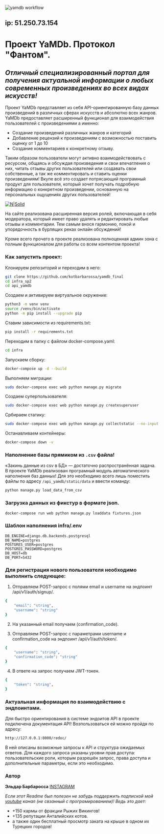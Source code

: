 ![yamdb workflow](https://github.com/kotbarbarossa/yamdb_final/actions/workflows/yamdb_workflow.yml/badge.svg)
## ip: 51.250.73.154

# Проект YaMDb. Протокол "Фантом".
## _Отличный специализированный портал для получения актуальной информации о любых современных произведениях во всех видах искусств!_
Проект YaMDb представляет из себя API-ориентированную базу данных произведений в различных сферах искусств и абсолютно всех жанров. YaMDb предоставляет расширенный функционал для взаимодействия пользователей с произведениями а именно:

* Создание произведений различных жанров и категорий
* Добавление рецензий к произведениям с возможностью поставить оценку от 1 до 10
* Создание комментариев к конкретному отзыву.

Таким образом пользователи могут активно взаимодействовать с ресурсом, общаясь и обсуждая произведения и свои впечатления о них, читать отзывы других пользователей или создавать свои собственные, а так же комментировать и ставить оценки произведениям! Вкупе всё это создает потрясающий програмный продукт для пользователя, который хочет получать подробную информацию о конкретном произведении, основанную на персональных ощущениях других пользователей! 

[![N|Solid](https://img.freepik.com/free-photo/businesspeople-at-office-meeting_23-2148908967.jpg?w=2000&t=st=1661689328~exp=1661689928~hmac=9b24a57975b0c56f0d8762a872114722c62c117f7d0c80f979880b2060f72487)]()

На сайте реализована расширенная версия ролей, включающая в себя модератора, который имеет право удалять и редактировать любые отзывы и комментарии. Тем самым внося гармонию, покой и упорядочность в бурлящих реках онлайн обсуждений!

Кроме всего прочего в проекте реализована полноценная админ зона с полным функционалом для работы со всем контентом проекта!

### Как запустить проект:

Клонируем репозиторий и переходим в него:
```bash
git clone https://github.com/kotbarbarossa/yamdb_final
cd infra_sp2
cd api_yamdb
```

Создаем и активируем виртуальное окружение:
```bash
python3 -m venv venv
source /venv/bin/activate
python -m pip install --upgrade pip
```

Ставим зависимости из requirements.txt:
```bash
pip install -r requirements.txt
```

Переходим в папку с файлом docker-compose.yaml:
```bash
cd infra
```

Запускаем сборку:
```bash
docker-compose up -d --build
```

Выполняем миграции:

```bash
sudo docker-compose exec web python manage.py migrate
```

Создаем суперпользователя:
```bash
sudo docker-compose exec web python manage.py createsuperuser
```

Србираем статику:
```bash
sudo docker-compose exec web python manage.py collectstatic --no-input
```

Останавливаем контейнеры:
```bash
docker-compose down -v
```

### Наполнение базы прямиком из ```.csv``` файла!
«Закинь данные из csv в БД» — достаточно распространённая задача.
В проекте YaMDb реализован програмный модуль автоматического наполнения баз данных!
Для это необходимо всего лишь поместить файлы по адресу ```/api_yamdb/static/data``` и ввести команду:
```sh
python manage.py load_data_from_csv
```

### Загрузка данных из фикстур в формате json.

```sh
docker-compose run web python manage.py loaddata fixtures.json 
```

### Шаблон наполнения infra/.env
```
DB_ENGINE=django.db.backends.postgresql
DB_NAME=postgres
POSTGRES_USER=postgres
POSTGRES_PASSWORD=postgres
DB_HOST=db
DB_PORT=5432
```

### Для регистрация нового пользователя необходимо выполнить следующее:

1. Отправляем POST-запрос с полями 
email и username 
на эндпоинт /api/v1/auth/signup/.  

```sh
{  
    "email": "string",  
    "username": "string"  
}
```
2. На указанный email получаем (confirmation_code).

3. Отправляем POST-запрос с параметрами 
username и confirmation_code 
на эндпоинт /api/v1/auth/token/.  

```sh
{  
    "username": "string",  
    "confirmation_code": "string"  
} 
```

4. В ответе на запрос получаем JWT-токен.

```sh
{  
    "token": "string",  
}
```

### Актуальная информация по взаимодействию с эндпоинтами.

Для быстро ориентирования в системе эндоитов API в проекте подключена документация API! Возпользоваться ей можно пройдя по адресу:
```sh
http://127.0.0.1:8000/redoc/ 
```
В ней описаны возможные запросы к API и структура ожидаемых ответов. Для каждого запроса указаны уровни прав доступа: пользовательские роли, которым разрешён запрос, права доступа и дополнительные параметры, если это необходимо.

### Автор 

**Эльдар Барбаросса** 
[INSTAGRAM]

_Если этот Readme был полезен не забудь поддержить подпиской мой [youtube] канал (не свзанный с програмированием)! Ведь это дает:_
*  +150 кармы от фракции Рыжих Викингов!
*  +135 репутации Анталийских котов.
*  а также один бесплатный просмотр заката на крыше в одном их Турецких городов!

[//]: # (links)

   [youtube]: https://www.youtube.com/channel/UC0NWbtRrU1YvsCP_0Slq-9A/
   [INSTAGRAM]: https://instagram.com/kot.barbarossa?igshid=YmMyMTA2M2Y=
